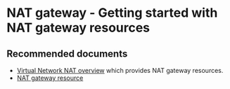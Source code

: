 <properties
    pageTitle="Getting started with NAT gateway resources"
    description="Start using NAT gateway resources"
    service="microsoft.network"
    resource="natgateways"
    authors="christiankuhtz"
    ms.author="christiankuhtz"
    displayOrder="1"
    selfHelpType="resource"
    articleId="nat-gateway-getting-started-md"
    resourceTags=""
    productPesIds="16838"
    supportTopicIds="32681709"
    cloudEnvironments="public,fairfax,mooncake,usnat,ussec"
    ownershipId="CloudNet_VirtualNetworkNAT"
/>

# NAT gateway - Getting started with NAT gateway resources

## Recommended documents

* [Virtual Network NAT overview](https://docs.microsoft.com/azure/virtual-network/nat-overview) which provides NAT gateway resources.
* [NAT gateway resource](https://docs.microsoft.com/azure/virtual-network/nat-gateway-resource)
